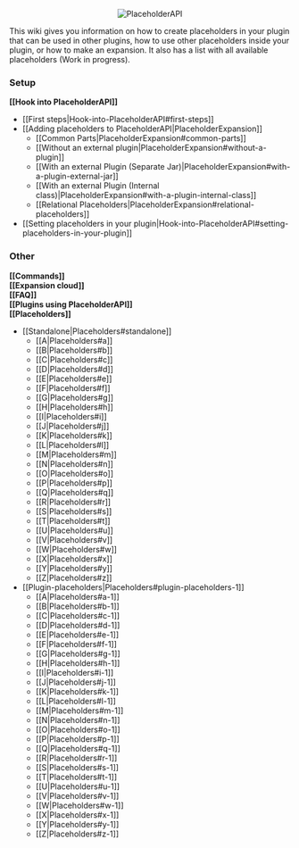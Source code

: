 <p align="center">
  <img src="https://raw.githubusercontent.com/PlaceholderAPI/PlaceholderAPI/docs/wiki/wiki/img/logo.png" alt="PlaceholderAPI">
</p>  
This wiki gives you information on how to create placeholders in your plugin that can be used in other plugins, how to use other placeholders inside your plugin, or how to make an expansion.  
It also has a list with all available placeholders (Work in progress).

### Setup
**[[Hook into PlaceholderAPI]]**
- [[First steps|Hook-into-PlaceholderAPI#first-steps]]
- [[Adding placeholders to PlaceholderAPI|PlaceholderExpansion]]
  - [[Common Parts|PlaceholderExpansion#common-parts]]
  - [[Without an external plugin|PlaceholderExpansion#without-a-plugin]]
  - [[With an external Plugin (Separate Jar)|PlaceholderExpansion#with-a-plugin-external-jar]]
  - [[With an external Plugin (Internal class)|PlaceholderExpansion#with-a-plugin-internal-class]]
  - [[Relational Placeholders|PlaceholderExpansion#relational-placeholders]]
- [[Setting placeholders in your plugin|Hook-into-PlaceholderAPI#setting-placeholders-in-your-plugin]]

### Other
**[[Commands]]**  
**[[Expansion cloud]]**  
**[[FAQ]]**  
**[[Plugins using PlaceholderAPI]]**  
**[[Placeholders]]**
- [[Standalone|Placeholders#standalone]]
  - [[A|Placeholders#a]]
  - [[B|Placeholders#b]]
  - [[C|Placeholders#c]]
  - [[D|Placeholders#d]]
  - [[E|Placeholders#e]]
  - [[F|Placeholders#f]]
  - [[G|Placeholders#g]]
  - [[H|Placeholders#h]]
  - [[I|Placeholders#i]]
  - [[J|Placeholders#j]]
  - [[K|Placeholders#k]]
  - [[L|Placeholders#l]]
  - [[M|Placeholders#m]]
  - [[N|Placeholders#n]]
  - [[O|Placeholders#o]]
  - [[P|Placeholders#p]]
  - [[Q|Placeholders#q]]
  - [[R|Placeholders#r]]
  - [[S|Placeholders#s]]
  - [[T|Placeholders#t]]
  - [[U|Placeholders#u]]
  - [[V|Placeholders#v]]
  - [[W|Placeholders#w]]
  - [[X|Placeholders#x]]
  - [[Y|Placeholders#y]]
  - [[Z|Placeholders#z]]
- [[Plugin-placeholders|Placeholders#plugin-placeholders-1]]
  - [[A|Placeholders#a-1]]
  - [[B|Placeholders#b-1]]
  - [[C|Placeholders#c-1]]
  - [[D|Placeholders#d-1]]
  - [[E|Placeholders#e-1]]
  - [[F|Placeholders#f-1]]
  - [[G|Placeholders#g-1]]
  - [[H|Placeholders#h-1]]
  - [[I|Placeholders#i-1]]
  - [[J|Placeholders#j-1]]
  - [[K|Placeholders#k-1]]
  - [[L|Placeholders#l-1]]
  - [[M|Placeholders#m-1]]
  - [[N|Placeholders#n-1]]
  - [[O|Placeholders#o-1]]
  - [[P|Placeholders#p-1]]
  - [[Q|Placeholders#q-1]]
  - [[R|Placeholders#r-1]]
  - [[S|Placeholders#s-1]]
  - [[T|Placeholders#t-1]]
  - [[U|Placeholders#u-1]]
  - [[V|Placeholders#v-1]]
  - [[W|Placeholders#w-1]]
  - [[X|Placeholders#x-1]]
  - [[Y|Placeholders#y-1]]
  - [[Z|Placeholders#z-1]]
